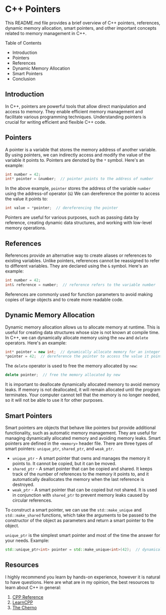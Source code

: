 # C++ Pointers
This README.md file provides a brief overview of C++ pointers, references, dynamic memory allocation, smart pointers, and other important concepts related to memory management in C++.

Table of Contents
* Introduction
* Pointers
* References
* Dynamic Memory Allocation
* Smart Pointers
* Conclusion
## Introduction
In C++, pointers are powerful tools that allow direct manipulation and access to memory. They enable efficient memory management and facilitate various programming techniques. Understanding pointers is crucial for writing efficient and flexible C++ code.

## Pointers
A pointer is a variable that stores the memory address of another variable. By using pointers, we can indirectly access and modify the value of the variable it points to. Pointers are denoted by the `*` symbol. Here's an example:
```c++
int number = 42;
int* pointer = &number;  // pointer points to the address of number
```
In the above example, `pointer` stores the address of the variable `number` using the address-of operator (`&`) We can dereference the pointer to access the value it points to:
```c++
int value = *pointer;  // dereferencing the pointer
```
Pointers are useful for various purposes, such as passing data by reference, creating dynamic data structures, and working with low-level memory operations.

## References
References provide an alternative way to create aliases or references to existing variables. Unlike pointers, references cannot be reassigned to refer to different variables. They are declared using the `&` symbol. Here's an example:
```c++
int number = 42;
int& reference = number;  // reference refers to the variable number
```
References are commonly used for function parameters to avoid making copies of large objects and to create more readable code.

## Dynamic Memory Allocation
Dynamic memory allocation allows us to allocate memory at runtime.
This is useful for creating data structures whose size is not known at compile time.
In C++, we can dynamically allocate memory using the `new` and `delete` operators. Here's an example:
```c++
int* pointer = new int;  // dynamically allocate memory for an integer
*pointer = 42;  // dereference the pointer to access the value it points to, assigning it the (integer) value 42
```
The `delete` operator is used to free the memory allocated by `new`:
```c++
delete pointer;  // free the memory allocated by new
```
It is important to deallocate dynamically allocated memory to avoid memory leaks. If memory is not deallocated, it will remain allocated until the program terminates.
Your computer cannot tell that the memory is no longer needed, so it will not be able to use it for other purposes.

## Smart Pointers
Smart pointers are objects that behave like pointers but provide additional functionality, such as automatic memory management.
They are useful for managing dynamically allocated memory and avoiding memory leaks.
Smart pointers are defined in the `<memory>` header file. 
There are three types of smart pointers: `unique_ptr`, `shared_ptr`, and `weak_ptr`.
* `unique_ptr` - A smart pointer that owns and manages the memory it points to. It cannot be copied, but it can be moved.
* `shared_ptr` - A smart pointer that can be copied and shared. It keeps track of the number of references to the memory it points to, and it automatically deallocates the memory when the last reference is destroyed.
* `weak_ptr` - A smart pointer that can be copied but not shared. It is used in conjunction with `shared_ptr` to prevent memory leaks caused by circular references.

To construct a smart pointer, we can use the `std::make_unique` and `std::make_shared` functions, which
take the arguments to be passed to the constructor of the object as parameters and return a smart pointer to the object.

`unique_ptr` is the simplest smart pointer and most of the time the answer for your needs.
Example:
```c++
std::unique_ptr<int> pointer = std::make_unique<int>(42);  // dynamically allocate memory for an integer
```
## Resources
I highly recommend you learn by hands-on experience, however it is natural to have questions.
Here are what are in my opinion, the best resources to learn about C++ in general:
1. [CPP Reference](https://en.cppreference.com/w/)
2. [LearnCPP](https://www.learncpp.com/)
3. [The Cherno](https://youtube.com/playlist?list=PLlrATfBNZ98dudnM48yfGUldqGD0S4FFb)




